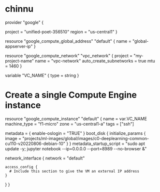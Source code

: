 # chinnu
provider "google" {

project = "unified-poet-356510"
region = "us-central1"
}

resource "google_compute_global_address" "default" {
  name = "global-appserver-ip"
}

resource "google_compute_network" "vpc_network" {
  project                 = "my-project-name"
  name                    = "vpc-network"
  auto_create_subnetworks = true
  mtu                     = 1460
}

variable "VC_NAME" {
  type = string
}

# Create a single Compute Engine instance
resource "google_compute_instance" "default" {
  name         = var.VC_NAME
  machine_type = "f1-micro"
  zone         = "us-central1-a"
  tags         = ["ssh"]

  metadata = {
    enable-oslogin = "TRUE"
  }
  boot_disk {
    initialize_params {
      image = "projects/ml-images/global/images/c0-deeplearning-common-cu110-v20220806-debian-10"
    }
  }
metadata_startup_script = "sudo apt update -y; jupyter notebook --ip=0.0.0.0 --port=8989 --no-browser &"

  network_interface {
    network = "default"
  
    access_config {
      # Include this section to give the VM an external IP address
    }
  }
}
